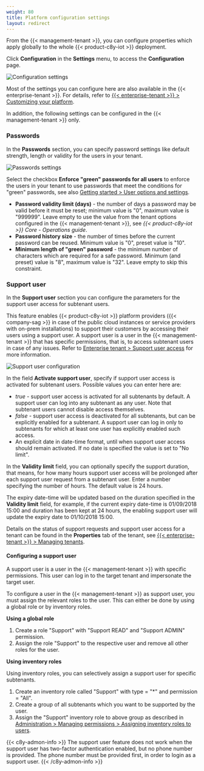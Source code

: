 ```yaml
---
weight: 80
title: Platform configuration settings
layout: redirect
---
```


<a name="config-platform"></a>

From the {{< management-tenant >}}, you can configure properties which apply globally to the whole {{< product-c8y-iot >}} deployment.

Click **Configuration** in the **Settings** menu, to access the **Configuration** page.

![Configuration settings](/images/users-guide/Administration/admin-settings-configuration.png)

Most of the settings you can configure here are also available in the {{< enterprise-tenant >}}. For details, refer to [{{< enterprise-tenant >}} > Customizing your platform](/users-guide/enterprise-tenant/#customization).

In addition, the following settings can be configured in the {{< management-tenant >}} only.

### Passwords

In the **Passwords** section, you can specify password settings like default strength, length or validity for the users in your tenant.

![Passwords settings](/images/users-guide/enterprise-tenant/et-settings-configuration-passwords.png)

Select the checkbox **Enforce "green" passwords for all users** to enforce the users in your tenant to use passwords that meet the conditions for "green" passwords, see also [Getting started > User options and settings](/users-guide/getting-started/#user-settings).

* **Password validity limit (days)** - the number of days a password may be valid before it must be reset; minimum value is  "0", maximum value is "999999". Leave empty to use the value from the tenant options configured in the {{< management-tenant >}}, see *{{< product-c8y-iot >}} Core - Operations guide*.
* **Password history size** - the number of times before the current password can be reused.  Minimum value is "0", preset value is "10".  
* **Minimum length of "green" password** - the minimum number of characters which are required for a safe password. Minimum (and preset) value is "8", maximum value is "32".  Leave empty to skip this constraint.


<a name="config-support-users"></a>
### Support user

In the **Support user** section you can configure the parameters for the support user access for subtenant users.

This feature enables {{< product-c8y-iot >}} platform providers ({{< company-sag >}} in case of the public cloud instances or service providers with on-prem installations) to support their customers by accessing their users using a support user. A support user is a user in the {{< management-tenant >}} that has specific permissions, that is, to access subtenant users in case of any issues. Refer to [Enterprise tenant > Support user access](/users-guide/enterprise-tenant/#support-user-access) for more information.

<img src="/images/users-guide/enterprise-tenant/et-settings-configuration-support-user.png" alt="Support user configuration">

In the field **Activate support user**, specify if support user access is activated for subtenant users. Possible values you can enter here are:

* *true* - support user access is activated for all subtenants by default. A support user can log into any subtenant as any user. Note that subtenant users cannot disable access themselves.
* *false* - support user access is deactivated for all subtenants, but can be explicitly enabled for a subtenant. A support user can log in only to subtenants for which at least one user has explicitly enabled such access.
* An explicit date in date-time format, until when support user access should remain activated. If no date is specified the value is set to "No limit".

In the **Validity limit** field, you can optionally specify the support duration, that means, for how many hours support user access will be prolonged after each support user request from a subtenant user. Enter a number specifying the number of hours. The default value is 24 hours.

The expiry date-time will be updated based on the duration specified in the **Validity limit** field, for example, if the current expiry date-time is 01/09/2018 15:00 and duration has been kept at 24 hours, the enabling support user will update the expiry date to 01/10/2018 15:00.

Details on the status of support requests and support user access for a tenant can be found in the **Properties** tab of the tenant, see [{{< enterprise-tenant >}} > Managing tenants](/users-guide/enterprise-tenant/#managing-tenants).

<a name="configuring-support-users"></a>
#### Configuring a support user

A support user is a user in the {{< management-tenant >}} with specific permissions. This user can log in to the target tenant and impersonate the target user.

To configure a user in the {{< management-tenant >}} as support user, you must assign the relevant roles to the user. This can either be done by using a global role or by inventory roles.  

**Using a global role**

1. Create a role "Support" with "Support READ" and "Support ADMIN" permission.
2. Assign the role "Support" to the respective user and remove all other roles for the user.

**Using inventory roles**

Using inventory roles, you can selectively assign a support user for specific subtenants.

1. Create an inventory role called "Support" with type = "*" and permission = "All".
2. Create a group of all subtenants which you want to be supported by the user.
3. Assign the "Support" inventory role to above group as described in [Administration > Managing permissions > Assigning inventory roles to users](/users-guide/administration#attach-inventory).

{{< c8y-admon-info >}}
The support user feature does not work when the support user has two-factor authentication enabled, but no phone number is provided. The phone number must be provided first, in order to login as a support user.
{{< /c8y-admon-info >}}
